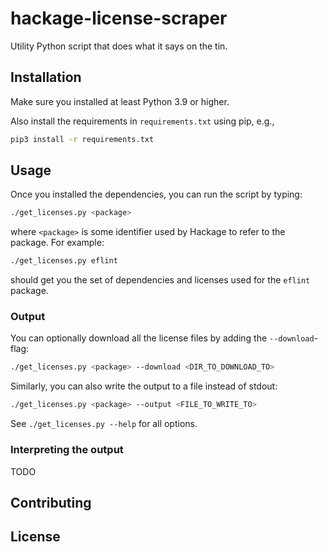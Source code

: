 # hackage-license-scraper
Utility Python script that does what it says on the tin.


## Installation
Make sure you installed at least Python 3.9 or higher.

Also install the requirements in `requirements.txt` using pip, e.g.,
```bash
pip3 install -r requirements.txt
```


## Usage
Once you installed the dependencies, you can run the script by typing:
```bash
./get_licenses.py <package>
```
where `<package>` is some identifier used by Hackage to refer to the package. For example:
```bash
./get_licenses.py eflint
```
should get you the set of dependencies and licenses used for the `eflint` package.

### Output
You can optionally download all the license files by adding the `--download`-flag:
```bash
./get_licenses.py <package> --download <DIR_TO_DOWNLOAD_TO>
```

Similarly, you can also write the output to a file instead of stdout:
```bash
./get_licenses.py <package> --output <FILE_TO_WRITE_TO>
```

See `./get_licenses.py --help` for all options.

### Interpreting the output
TODO


## Contributing


## License
